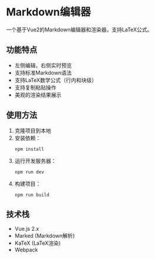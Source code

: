 # Markdown编辑器

一个基于Vue2的Markdown编辑器和渲染器，支持LaTeX公式。

## 功能特点

- 左侧编辑，右侧实时预览
- 支持标准Markdown语法
- 支持LaTeX数学公式（行内和块级）
- 支持复制粘贴操作
- 美观的渲染结果展示

## 使用方法

1. 克隆项目到本地
2. 安装依赖：
   ```
   npm install
   ```
3. 运行开发服务器：
   ```
   npm run dev
   ```
4. 构建项目：
   ```
   npm run build
   ```

## 技术栈

- Vue.js 2.x
- Marked (Markdown解析)
- KaTeX (LaTeX渲染)
- Webpack 